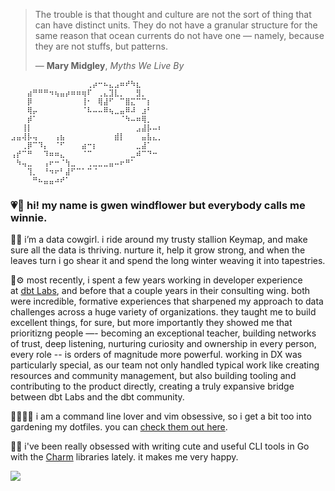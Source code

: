 > The trouble is that thought and culture are not the sort of thing that can have distinct units. 
> They do not have a granular structure for the same reason that ocean currents do not have one — namely, because they are not stuffs, but patterns.
>
> — **Mary Midgley**, _Myths We Live By_

```
⠀⠀⠀⠀⠀⠀⠀⠀⠀⠀⠀⠀⠀⠀⢀⡴⠒⠦⣄⣠⠶⠞⠳⣆⠀⠀⠀⠀
⠀⠀⠀⣴⠛⠛⠛⠲⢦⣤⡴⠶⠶⢶⠏⠀⢀⣄⣹⣇⡀⠀⠀⣻⡀⠀⠀⠀
⠀⠀⠀⡿⠀⠀⠀⠀⠀⠀⠀⠀⠀⢸⠂⠀⢿⣼⠋⠀⠉⣿⣍⠉⠉⡆⠀⠀
⠀⠀⠀⢿⡤⠀⠀⠀⠀⠀⠀⠀⠀⠈⠧⠤⠤⠿⢦⣀⣤⠿⠼⠀⣰⠃⠀⠀
⠀⠀⠀⡾⠁⠀⠀⠀⠀⠀⠀⠀⠀⠀⠀⠀⠀⠀⠀⠀⠈⠳⠤⠶⢿⡀⠀⠀
⠀⠀⢸⡇⠀⠀⠀⠀⠀⠀⠀⠀⠀⠀⠀⠀⠀⠀⠀⠀⠀⠀⠀⣠⣼⡧⠤⠆
⣠⣤⢼⡧⢤⠀⠀⠀⢠⣦⠀⠀⠀⠀⠀⠀⠀⠀⠀⣾⡇⠀⠀⠀⣤⣧⣄⡀
⠀⠀⢀⡿⠉⠹⡄⠀⠈⠋⠀⠀⠀⣴⠒⡆⠀⠀⠀⠀⠀⠀⠀⣀⣼⠁⠀⠀
⢠⡞⠉⠛⠀⠀⠹⠶⠶⣄⠀⠀⠀⠈⠉⠀⠀⠀⠀⠀⠀⠀⣀⠾⠉⠙⠒⠀
⠀⠳⢤⣀⠀⠀⢠⠖⠒⠈⢳⣀⠀⠀⢀⣀⣀⣀⣤⠤⠖⠛⠁⠀⠀⠀⠀⠀
⠀⠀⠀⢹⡀⠀⠘⠲⠖⠃⣼⠋⠉⠁⠉⠈⠀⠀⠀⠀⠀⠀⠀⠀⠀⠀⠀⠀
⠀⠀⠀⠀⠛⠦⣤⣤⠴⠞⠁⠀⠀⠀⠀⠀⠀⠀⠀⠀⠀⠀⠀⠀⠀⠀⠀⠀
```

### 💗🌻 hi! my name is gwen windflower but everybody calls me winnie.

💽🌿 i’m a data cowgirl. i ride around my trusty stallion Keymap, and make sure all the data is thriving. nurture it, help it grow strong, and when the leaves turn i go shear it and spend the long winter weaving it into tapestries.

🍊⚙️ most recently, i spent a few years working in developer experience at [dbt Labs](https://github.com/dbt-labs), and before that a couple years in their consulting wing. both were incredible, formative experiences that sharpened my approach to data challenges across a huge variety of organizations. they taught me to build excellent things, for sure, but more importantly they showed me that prioritizng people —- becoming an exceptional teacher, building networks of trust, deep listening, nurturing curiosity and ownership in every person, every role -- is orders of magnitude more powerful. working in DX was particularly special, as our team not only handled typical work like creating resources and community management, but also building tooling and contributing to the product directly, creating a truly expansive bridge between dbt Labs and the dbt community.

👩🏻‍🌾🌱 i am a command line lover and vim obsessive, so i get a bit too into gardening my dotfiles. you can [check them out here](https://github.com/gwenwindflower/.charmschool).

🎷🦕  i've been really obsessed with writing cute and useful CLI tools in Go with the [Charm](https://github.com/charmbracelet) libraries lately. it makes me very happy.

<img src="https://d2w9rnfcy7mm78.cloudfront.net/22056133/original_0d5668acc4b1d30ab5b462553f91f31b.png?1685494625?bc=0" />
